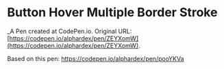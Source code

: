 # Button Hover Multiple Border Stroke
 _A Pen created at CodePen.io. Original URL: [https://codepen.io/alphardex/pen/ZEYXomW](https://codepen.io/alphardex/pen/ZEYXomW).

 Based on this pen: https://codepen.io/alphardex/pen/pooYKVa
